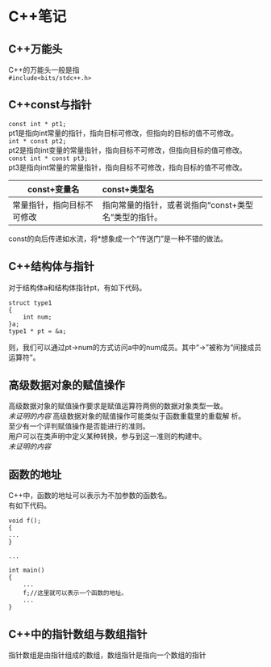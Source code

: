 # C++笔记 #
## C++万能头 ##
C++的万能头一般是指  
`#include<bits/stdc++.h>`  
## C++const与指针 ##
`const int * pt1;`  
pt1是指向int常量的指针，指向目标可修改，但指向的目标的值不可修改。  
`int * const pt2;`  
pt2是指向int变量的常量指针，指向目标不可修改，但指向目标的值可修改。  
`const int * const pt3;`  
pt3是指向int常量的常量指针，指向目标不可修改，指向目标的值不可修改。  

const+变量名|const+类型名
-|:-
常量指针，指向目标不可修改|指向常量的指针，或者说指向“const+类型名”类型的指针。  
const的向后传递如水流，将*想象成一个“传送门”是一种不错的做法。
## C++结构体与指针 ##
对于结构体a和结构体指针pt，有如下代码。 

    struct type1  
    {  
    	int num;  
    }a;  
    type1 * pt = &a;

则，我们可以通过pt->num的方式访问a中的num成员。其中“->”被称为“间接成员运算符”。
## 高级数据对象的赋值操作 ##
高级数据对象的赋值操作要求是赋值运算符两侧的数据对象类型一致。  
*未证明的内容*
高级数据对象的赋值操作可能类似于函数重载里的重载解
析。  
至少有一个评判赋值操作是否能进行的准则。  
用户可以在类声明中定义某种转换，参与到这一准则的构建中。  
*未证明的内容*  
## 函数的地址 ##
C++中，函数的地址可以表示为不加参数的函数名。  
有如下代码。  

    void f();
	{
	...
	}
	
	...
	
	int main()
	{
		...
		f;//这里就可以表示一个函数的地址。
		...
	}

## C++中的指针数组与数组指针 ##
指针数组是由指针组成的数组，数组指针是指向一个数组的指针